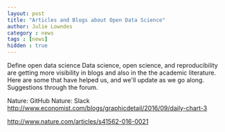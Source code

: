 ```yaml
---
layout: post
title: "Articles and Blogs about Open Data Science"
author: Julie Lowndes
category : news 
tags : [news]
hidden : true
---
```


Define open data science 
Data science, open science, and reproducibility are getting more visibility in blogs and also in the the academic literature. Here are some that have helped us, and we'll update as we go along. Suggestions through the forum. 


Nature: GitHub
Nature: Slack
http://www.economist.com/blogs/graphicdetail/2016/09/daily-chart-3

http://www.nature.com/articles/s41562-016-0021
